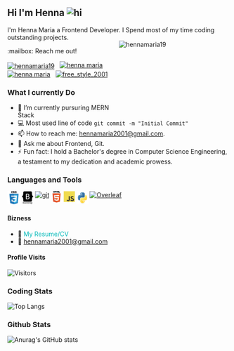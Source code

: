 ## Hi I'm Henna <img src="https://user-images.githubusercontent.com/1303154/88677602-1635ba80-d120-11ea-84d8-d263ba5fc3c0.gif" width="28px" height="28px" alt="hi">
I'm Henna Maria a Frontend Developer. I Spend most of my time coding outstanding projects.
<img align="right" src="https://media3.giphy.com/media/L1R1tvI9svkIWwpVYr/giphy.gif?cid=ecf05e47xpx7chb0qaqc70kaojbjxd54pmmg4yr8phl57a9x&ep=v1_gifs_search&rid=giphy.gif&ct=g" width="250px" height="165px" style="margin-top: 1rem;" alt="hennamaria19" />
</p>
<p align="left">
:mailbox: Reach me out!

<a href="https://twitter.com/hennamaria19" target="blank"><img align="center" src="https://raw.githubusercontent.com/rahuldkjain/github-profile-readme-generator/master/src/images/icons/Social/twitter.svg" alt="hennamaria19" height="20" width="30" style="margin-right: 0.5rem;padding-top: 0.2rem;" /></a>
<a href="https://linkedin.com/in/henna maria" target="blank"><img align="center" src="https://raw.githubusercontent.com/rahuldkjain/github-profile-readme-generator/master/src/images/icons/Social/linked-in-alt.svg" alt="henna maria" height="20" width="30" style="margin-right: 0.5rem;;"/></a>
<a href="https://fb.com/henna maria" target="blank"><img align="center" src="https://raw.githubusercontent.com/rahuldkjain/github-profile-readme-generator/master/src/images/icons/Social/facebook.svg" alt="henna maria" height="20" width="30" style="margin-right: 0.5rem;;"/></a>
<a href="https://instagram.com/free_style_2001" target="blank"><img align="center" src="https://raw.githubusercontent.com/rahuldkjain/github-profile-readme-generator/master/src/images/icons/Social/instagram.svg" alt="free_style_2001" height="20" width="30" /></a>
</p>

### What I currently Do

- 🔭 I’m currently pursuring MERN Stack
- :computer: Most used line of code `git commit -m "Initial Commit"`
- 📫 How to reach me: hennamaria2001@gmail.com.
- 💬 Ask me about Frontend, Git.
- ⚡ Fun fact: I hold a Bachelor's degree in Computer Science Engineering, a testament to my dedication and academic prowess.

### Languages and Tools

<p align="left" style="display: flex; width: 260px; justify-content: space-between;">
<a href="https://www.w3schools.com/css/" target="_blank" rel="noreferrer"> <img src="https://raw.githubusercontent.com/devicons/devicon/master/icons/css3/css3-original-wordmark.svg" alt="css3" width="30" height="30" /> </a>
 <a href="https://getbootstrap.com" target="_blank" rel="noreferrer"> <img src="https://raw.githubusercontent.com/devicons/devicon/master/icons/bootstrap/bootstrap-plain-wordmark.svg" alt="bootstrap" width="26" height="30" /> </a> 
 <a href="https://git-scm.com/" target="_blank" rel="noreferrer"> <img src="https://www.vectorlogo.zone/logos/git-scm/git-scm-icon.svg" alt="git" width="26" height="30" /> </a> 
 <a href="https://www.w3.org/html/" target="_blank" rel="noreferrer"><img  alt="HTML5" width="26px" src="https://raw.githubusercontent.com/github/explore/80688e429a7d4ef2fca1e82350fe8e3517d3494d/topics/html/html.png" /></a> 
 <a href="https://developer.mozilla.org/en-US/docs/Web/JavaScript" target="_blank" rel="noreferrer"> <img src="https://raw.githubusercontent.com/devicons/devicon/master/icons/javascript/javascript-original.svg" alt="javascript" width="26" height="25" /> </a> <a href="https://www.python.org" target="_blank" rel="noreferrer"> <img src="https://raw.githubusercontent.com/devicons/devicon/master/icons/python/python-original.svg" alt="python" width="26" height="30"/> </a>
</a> <a href="https://www.overleaf.com/" target="_blank" rel="noreferrer"> <img src="https://images.ctfassets.net/nrgyaltdicpt/2OlBbaO7oEFSmTVpreHlkb/66a1b6eb1a10b372557ddbdd0e7099c7/ologo_square_colour_green_bg.png" alt="Overleaf" width="26" height="26"/></a>
 </p>

 #### Bizness
- :paperclip:  <a href="https://github.com/Hennamaria07/Hennamaria07/blob/master/resume/resume.png" style="text-decoration: none;color:#00b9b9">My Resume/CV</a>
- :email: <a href="#" style="text-decoration: none;color:#00b9b9">hennamaria2001@gmail.com</a>

#### Profile Visits 

![Visitors](https://api.visitorbadge.io/api/visitors?path=Hennamaria07&label=visitors&labelColor=%23000000&countColor=%23dde714&labelStyle=upper)

### Coding Stats

![Top Langs](https://github-readme-stats.vercel.app/api/top-langs/?username=anuraghazra&layout=compact&theme=highcontrast)

### Github Stats

![Anurag's GitHub stats](https://github-readme-stats.vercel.app/api?username=Hennamaria07&show_icons=true&theme=highcontrast)